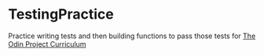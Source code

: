 # TestingPractice
Practice writing tests and then building functions to pass those tests for <a href='https://www.theodinproject.com/paths/full-stack-javascript/courses/javascript/lessons/testing-practice'> The Odin Project Curriculum</a>
